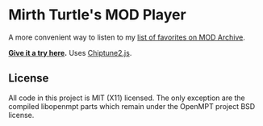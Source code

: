 # Mirth Turtle's MOD Player

A more convenient way to listen to my [list of favorites on MOD Archive](https://modarchive.org/index.php?request=view_member_favourites&query=93325).

**[Give it a try here](https://christiancodes.github.io/mirthturtle-modplayer/).** Uses [Chiptune2.js](https://github.com/deskjet/chiptune2.js).

## License

All code in this project is MIT (X11) licensed. The only exception are the compiled libopenmpt parts which remain under the OpenMPT project BSD license.
